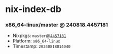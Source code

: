 # nix-index-db
### x86_64-linux/master @ 240818.4457181
- Nixpkgs: `master`@[`4457181`](https://github.com/NixOS/nixpkgs/commit/445718104cab5ad08cf095c7c875f784fc72a590)
- Platform: `x86_64-linux`
- Timestamp: `20240818014040`
